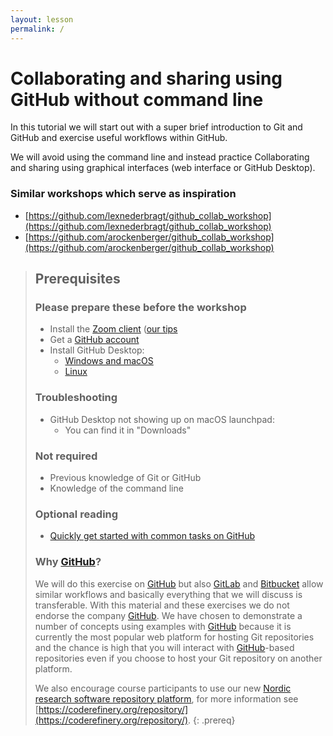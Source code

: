 ```yaml
---
layout: lesson
permalink: /
---
```


# Collaborating and sharing using GitHub without command line

In this tutorial we will start out with a super brief introduction to Git and
GitHub and exercise useful workflows within GitHub.

We will avoid using the command line and instead practice Collaborating and
sharing using graphical interfaces (web interface or GitHub Desktop).


### Similar workshops which serve as inspiration

- [https://github.com/lexnederbragt/github_collab_workshop](https://github.com/lexnederbragt/github_collab_workshop)
- [https://github.com/arockenberger/github_collab_workshop](https://github.com/arockenberger/github_collab_workshop)



> ## Prerequisites
>
> ### Please prepare these before the workshop
>
> - Install the [Zoom client](https://zoom.us/download) ([our tips](https://coderefinery.github.io/installation/zoom/])
> - Get a [GitHub account](https://github.com/join)
> - Install GitHub Desktop:
>   - [Windows and macOS](https://desktop.github.com/)
>   - [Linux](https://github.com/shiftkey/desktop/blob/linux/README.md)
>
>
> ### Troubleshooting
>
>   - GitHub Desktop not showing up on macOS launchpad:
>     - You can find it in "Downloads"
>
>
> ### Not required
>
> - Previous knowledge of Git or GitHub
> - Knowledge of the command line
>
>
> ### Optional reading
>
> - [Quickly get started with common tasks on GitHub](https://help.github.com/en/github/getting-started-with-github/quickstart)
>
>
> ### Why [GitHub](https://github.com)?
>
> We will do this exercise on [GitHub](https://github.com) but also
> [GitLab](https://gitlab.com) and [Bitbucket](https://bitbucket.org) allow
> similar workflows and basically everything that we will discuss is transferable. With
> this material and these exercises we do not endorse the company
> [GitHub](https://github.com). We have chosen to demonstrate a number of
> concepts using examples with [GitHub](https://github.com) because it is
> currently the most popular web platform for hosting Git repositories and the chance is high
> that you will interact with [GitHub](https://github.com)-based repositories even if you
> choose to host your Git repository on another platform.
>
> We also encourage course participants to use our new [Nordic research software repository platform](https://source.coderefinery.org),
> for more information see [https://coderefinery.org/repository/](https://coderefinery.org/repository/).
{: .prereq}
